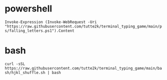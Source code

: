 # powershell
``Invoke-Expression (Invoke-WebRequest -Uri "https://raw.githubusercontent.com/tutte2k/terminal_typing_game/main/ps/falling_letters.ps1").Content``

# bash
``curl -sSL https://raw.githubusercontent.com/tutte2k/terminal_typing_game/main/bash/hjkl_shuffle.sh | bash``